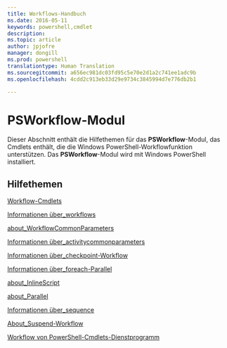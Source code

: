 ```yaml
---
title: Workflows-Handbuch
ms.date: 2016-05-11
keywords: powershell,cmdlet
description: 
ms.topic: article
author: jpjofre
manager: dongill
ms.prod: powershell
translationtype: Human Translation
ms.sourcegitcommit: a656ec981dc03fd95c5e70e2d1a2c741ee1adc9b
ms.openlocfilehash: 4cdd2c913eb33d29e9734c3845994d7e776db2b1

---
```


# PSWorkflow-Modul
Dieser Abschnitt enthält die Hilfethemen für das **PSWorkflow**-Modul, das Cmdlets enthält, die die Windows PowerShell-Workflowfunktion unterstützen. Das **PSWorkflow**-Modul wird mit Windows PowerShell installiert.

## Hilfethemen
[Workflow-Cmdlets](http://go.microsoft.com/fwlink/?LinkID=245865)

[Informationen über_workflows](https://technet.microsoft.com/en-us/library/f2897bdd-1b9d-4679-8b19-09840bd40a22)

[about_WorkflowCommonParameters](https://technet.microsoft.com/en-us/library/119f968e-618e-439c-b76c-cdd17e6df27c)

[Informationen über_activitycommonparameters](https://technet.microsoft.com/en-us/library/8ca60664-37c6-4257-a723-e3c41dd10122)

[Informationen über_checkpoint-Workflow](https://technet.microsoft.com/en-us/library/3a309488-1e7a-4807-b83b-dedbeac3ee1c)

[Informationen über_foreach-Parallel](https://technet.microsoft.com/en-us/library/35704780-dde8-4f5f-9319-5b982148bba7)

[about_InlineScript](https://technet.microsoft.com/en-us/library/f88ed5a9-02d6-4bf0-a031-61198e1e7291)

[about_Parallel](https://technet.microsoft.com/en-us/library/104559a8-e89a-49f5-8c08-e5bf72768cbf)

[Informationen über_sequence](https://technet.microsoft.com/en-us/library/bda3f81a-be8a-43be-b0df-12bb7e193b9b)

[About_Suspend-Workflow](https://technet.microsoft.com/en-us/library/be2ded75-1eca-493e-96c1-758f92b5f199)

[Workflow von PowerShell-Cmdlets-Dienstprogramm](https://technet.microsoft.com/en-us/library/a5a32019-0d68-4041-935f-1b1cacaf6d3d)




<!--HONumber=Oct16_HO1-->


